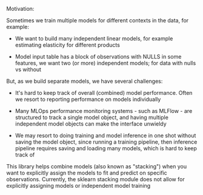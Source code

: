 Motivation:

Sometimes we train multiple models for different contexts in the data, for example:

- We want to build many independent linear models, for example estimating elasticity for different products

- Model input table has a block of observations with NULLS in some features, we want two (or more) independent models; for data with nulls vs without

But, as we build separate models, we have several challenges:

- It's hard to keep track of overall (combined) model performance.  Often we resort to reporting performance on models individually 

- Many MLOps performance monitoring systems - such as MLFlow - are structured to track a single model object, and having multiple independent model objects can make the interface unwieldy

- We may resort to doing training and model inference in one shot without saving the model object, since running a training pipeline, then inference pipeline requires saving and loading many models, which is hard to keep track of
 
This library helps combine models (also known as "stacking") when you want to explicitly assign the models to fit and predict on specific observations.  Currently, the sklearn stacking module does not allow for explicitly assigning models or independent model training
